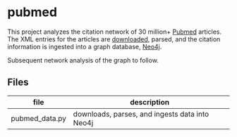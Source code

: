 # pubmed

This project analyzes the citation network of 30 million+ [Pubmed](https://pubmed.ncbi.nlm.nih.gov/) articles. The XML entries for the articles are [downloaded](ftp://ftp.ncbi.nlm.nih.gov/pubmed/baseline/), parsed, and the citation information is ingested into a graph database, [Neo4j](http://neo4j.com).

Subsequent network analysis of the graph to follow. 

## Files

| file | description |
|------|-------------|
| pubmed_data.py | downloads, parses, and ingests data into Neo4j |

